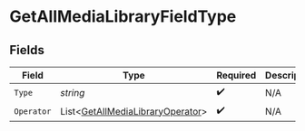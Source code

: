 # GetAllMediaLibraryFieldType


## Fields

| Field                                                                                   | Type                                                                                    | Required                                                                                | Description                                                                             | Example                                                                                 |
| --------------------------------------------------------------------------------------- | --------------------------------------------------------------------------------------- | --------------------------------------------------------------------------------------- | --------------------------------------------------------------------------------------- | --------------------------------------------------------------------------------------- |
| `Type`                                                                                  | *string*                                                                                | :heavy_check_mark:                                                                      | N/A                                                                                     | tag                                                                                     |
| `Operator`                                                                              | List<[GetAllMediaLibraryOperator](../../Models/Requests/GetAllMediaLibraryOperator.md)> | :heavy_check_mark:                                                                      | N/A                                                                                     |                                                                                         |